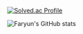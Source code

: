 [![Solved.ac Profile](http://mazassumnida.wtf/api/v2/generate_badge?boj=faryun)](https://solved.ac/faryun/)

![Faryun's GitHub stats](https://github-readme-stats.vercel.app/api?username=faryun&theme=shadow_red&show_icons=true)
